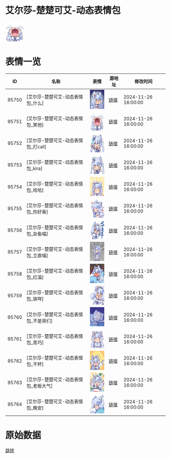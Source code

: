 # 艾尔莎-楚楚可艾-动态表情包

<img src="./cover.png" height="60" alt="cover" />

# 表情一览

|ID|名称|表情|源地址|修改时间|
|----|----|----|----|----|
|95750|[艾尔莎-楚楚可艾-动态表情包_什么]|<img src="./pic/095750_%5B艾尔莎-楚楚可艾-动态表情包_什么%5D.gif" height="60" alt="什么"/>|[链接](https://i0.hdslb.com/bfs/garb/17155235ccd0a28b539d15f1d7eb212a8566a549.gif)|2024-11-26 16:00:00|
|95751|[艾尔莎-楚楚可艾-动态表情包_笑他]|<img src="./pic/095751_%5B艾尔莎-楚楚可艾-动态表情包_笑他%5D.gif" height="60" alt="笑他"/>|[链接](https://i0.hdslb.com/bfs/garb/0c10c0bf1cabd29b79a11053c3d5c25c1a93ee39.gif)|2024-11-26 16:00:00|
|95752|[艾尔莎-楚楚可艾-动态表情包_打call]|<img src="./pic/095752_%5B艾尔莎-楚楚可艾-动态表情包_打call%5D.gif" height="60" alt="打call"/>|[链接](https://i0.hdslb.com/bfs/garb/1ebe621e44d30531dfc7782589213223a8b236d1.gif)|2024-11-26 16:00:00|
|95753|[艾尔莎-楚楚可艾-动态表情包_kira]|<img src="./pic/095753_%5B艾尔莎-楚楚可艾-动态表情包_kira%5D.gif" height="60" alt="kira"/>|[链接](https://i0.hdslb.com/bfs/garb/b1446572c9577a3859832204101dfecce14fa22b.gif)|2024-11-26 16:00:00|
|95754|[艾尔莎-楚楚可艾-动态表情包_哈哈]|<img src="./pic/095754_%5B艾尔莎-楚楚可艾-动态表情包_哈哈%5D.gif" height="60" alt="哈哈"/>|[链接](https://i0.hdslb.com/bfs/garb/8c9cb13835cecccf77605f6e47784e15bc375426.gif)|2024-11-26 16:00:00|
|95755|[艾尔莎-楚楚可艾-动态表情包_你好香]|<img src="./pic/095755_%5B艾尔莎-楚楚可艾-动态表情包_你好香%5D.gif" height="60" alt="你好香"/>|[链接](https://i0.hdslb.com/bfs/garb/ea2e5c695d627aaa3be518c8c32ee194a2a337aa.gif)|2024-11-26 16:00:00|
|95756|[艾尔莎-楚楚可艾-动态表情包_杂鱼喵]|<img src="./pic/095756_%5B艾尔莎-楚楚可艾-动态表情包_杂鱼喵%5D.gif" height="60" alt="杂鱼喵"/>|[链接](https://i0.hdslb.com/bfs/garb/fdb6fbc7d08d309649014392694a78dc3abda453.gif)|2024-11-26 16:00:00|
|95757|[艾尔莎-楚楚可艾-动态表情包_立直喵]|<img src="./pic/095757_%5B艾尔莎-楚楚可艾-动态表情包_立直喵%5D.gif" height="60" alt="立直喵"/>|[链接](https://i0.hdslb.com/bfs/garb/6463aed4e831d8e97dbef10331f507f70e76324b.gif)|2024-11-26 16:00:00|
|95758|[艾尔莎-楚楚可艾-动态表情包_红温]|<img src="./pic/095758_%5B艾尔莎-楚楚可艾-动态表情包_红温%5D.gif" height="60" alt="红温"/>|[链接](https://i0.hdslb.com/bfs/garb/e93b349616fee2839544fea5c9523865af5a2967.gif)|2024-11-26 16:00:00|
|95759|[艾尔莎-楚楚可艾-动态表情包_铁咩]|<img src="./pic/095759_%5B艾尔莎-楚楚可艾-动态表情包_铁咩%5D.gif" height="60" alt="铁咩"/>|[链接](https://i0.hdslb.com/bfs/garb/889d9cf96a7d6bbe149b009b4d7af12e6d2da3ff.gif)|2024-11-26 16:00:00|
|95760|[艾尔莎-楚楚可艾-动态表情包_不是哥们]|<img src="./pic/095760_%5B艾尔莎-楚楚可艾-动态表情包_不是哥们%5D.gif" height="60" alt="不是哥们"/>|[链接](https://i0.hdslb.com/bfs/garb/7c20759dc378cf9d4e6e7bc66b191698132b6f47.gif)|2024-11-26 16:00:00|
|95761|[艾尔莎-楚楚可艾-动态表情包_乖巧]|<img src="./pic/095761_%5B艾尔莎-楚楚可艾-动态表情包_乖巧%5D.gif" height="60" alt="乖巧"/>|[链接](https://i0.hdslb.com/bfs/garb/4488f572db361c4d8eb8a6bfe9d0d57d581fb06a.gif)|2024-11-26 16:00:00|
|95762|[艾尔莎-楚楚可艾-动态表情包_干杯]|<img src="./pic/095762_%5B艾尔莎-楚楚可艾-动态表情包_干杯%5D.gif" height="60" alt="干杯"/>|[链接](https://i0.hdslb.com/bfs/garb/e43bafff7d910abffb7454e4db454e064d3905ea.gif)|2024-11-26 16:00:00|
|95763|[艾尔莎-楚楚可艾-动态表情包_老板大气]|<img src="./pic/095763_%5B艾尔莎-楚楚可艾-动态表情包_老板大气%5D.gif" height="60" alt="老板大气"/>|[链接](https://i0.hdslb.com/bfs/garb/7d20bc6b89a7bb602058b0f0b5c3c1ee146b65f1.gif)|2024-11-26 16:00:00|
|95764|[艾尔莎-楚楚可艾-动态表情包_晚安]|<img src="./pic/095764_%5B艾尔莎-楚楚可艾-动态表情包_晚安%5D.gif" height="60" alt="晚安"/>|[链接](https://i0.hdslb.com/bfs/garb/658e76375a6557217a6850a054509d4185efb27b.gif)|2024-11-26 16:00:00|

# 原始数据

[跳转](./raw.json)

